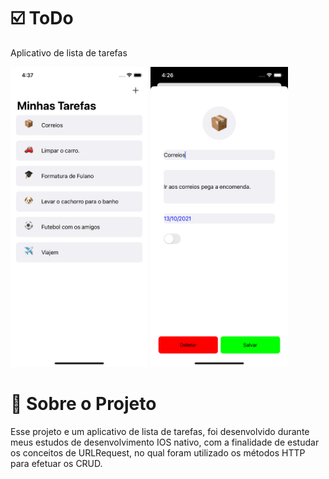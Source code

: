  # ☑️ ToDo
 Aplicativo de lista de tarefas
 
 
 
 <div aling="center">
  <img height="480em" width="220em" src="https://github.com/let-pedro/Assests/blob/main/ToDo/Home.png"/>  
  <img height="480em" width="220em" src="https://github.com/let-pedro/Assests/blob/main/ToDo/Details.png"/>
</div>
 
 


# 🔖 Sobre o Projeto


Esse projeto e um aplicativo de lista de tarefas, foi desenvolvido durante meus estudos de desenvolvimento IOS nativo, com a finalidade de estudar os conceitos de URLRequest, no qual foram utilizado os métodos HTTP para efetuar os CRUD.


